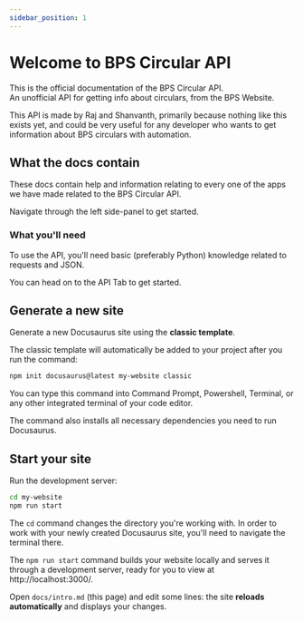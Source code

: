 ```yaml
---
sidebar_position: 1
---
```


# Welcome to BPS Circular API

This is the official documentation of the BPS Circular API.  
An unofficial API for getting info about circulars, from the BPS Website.

This API is made by Raj and Shanvanth, primarily because nothing like this exists yet, and could be
very useful for any developer who wants to get information about BPS circulars with automation.

## What the docs contain

These docs contain help and information relating to every one of the apps we have made related to the BPS Circular API.

Navigate through the left side-panel to get started.



### What you'll need

To use the API, you'll need basic (preferably Python) knowledge related to requests and JSON.

You can head on to the API Tab to get started.

## Generate a new site

Generate a new Docusaurus site using the **classic template**.

The classic template will automatically be added to your project after you run the command:

```bash
npm init docusaurus@latest my-website classic
```

You can type this command into Command Prompt, Powershell, Terminal, or any other integrated terminal of your code editor.

The command also installs all necessary dependencies you need to run Docusaurus.

## Start your site

Run the development server:

```bash
cd my-website
npm run start
```

The `cd` command changes the directory you're working with. In order to work with your newly created Docusaurus site, you'll need to navigate the terminal there.

The `npm run start` command builds your website locally and serves it through a development server, ready for you to view at http://localhost:3000/.

Open `docs/intro.md` (this page) and edit some lines: the site **reloads automatically** and displays your changes.
